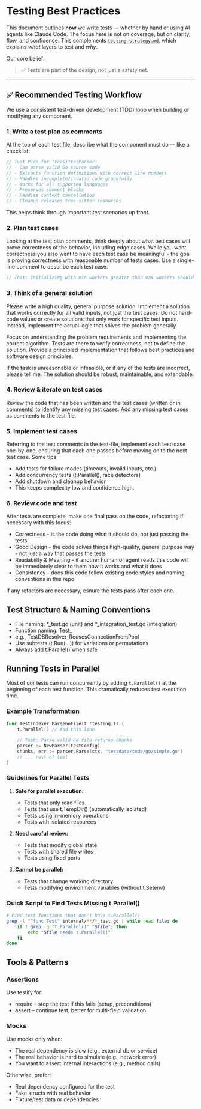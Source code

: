 # Testing Best Practices

This document outlines **how** we write tests — whether by hand or using AI agents like Claude Code. The focus here is not on coverage, but on clarity, flow, and confidence. This complements [`testing-strategy.md`](./testing-strategy.md), which explains *what* layers to test and *why*.

Our core belief:
> ✅ Tests are part of the design, not just a safety net.

---

## ✅ Recommended Testing Workflow

We use a consistent test-driven development (TDD) loop when building or modifying any component.

### 1. Write a test plan as comments

At the top of each test file, describe what the component must do — like a checklist:

```go
// Test Plan for TreeSitterParser:
// - Can parse valid Go source code
// - Extracts function definitions with correct line numbers
// - Handles incomplete/invalid code gracefully
// - Works for all supported languages
// - Preserves comment blocks
// - Handles context cancellation
// - Cleanup releases tree-sitter resources
```

This helps think through important test scenarios up front.

### 2. Plan test cases
Looking at the test plan comments, think deeply about what test cases will prove correctness of the behavior, including edge cases.  While you want correctness you also want to have each test case be meaningful - the goal is proving correctness with reasonable number of tests cases. Use a single-line comment to describe each test case.

``` go
// Test: Initializing with min workers greater than max workers should return an error
```

### 3. Think of a general solution
Please write a high quality, general purpose solution. Implement a solution that works correctly for all valid inputs, not just the test cases. Do not hard-code values or create solutions that only work for specific test inputs. Instead, implement the actual logic that solves the problem generally.

Focus on understanding the problem requirements and implementing the correct algorithm. Tests are there to verify correctness, not to define the solution. Provide a principled implementation that follows best practices and software design principles.

If the task is unreasonable or infeasible, or if any of the tests are incorrect, please tell me. The solution should be robust, maintainable, and extendable.

### 4. Review & iterate on test cases
Review the code that has been written and the test cases (written or in comments) to identify any missing test cases.  Add any missing test cases as comments to the test file.

### 5. Implement test cases
Referring to the test comments in the test-file, implement each test-case one-by-one, ensuring that each one passes before moving on to the next test case.
Some tips:
* Add tests for failure modes (timeouts, invalid inputs, etc.)
* Add concurrency tests (t.Parallel(), race detectors)
* Add shutdown and cleanup behavior
* This keeps complexity low and confidence high.

### 6. Review code and test
After tests are complete, make one final pass on the code, refactoring if necessary with this focus:
* Correctness - is the code doing what it should do, not just passing the tests
* Good Design - the code solves things high-quality, general purpose way - not just a way that passes the tests
* Readabiilty & Meaning - if another human or agent reads this code will be immediately clear to them how it works and what it does
* Consistency - does this code follow existing code styles and naming conventions in this repo

If any refactors are necessary, esnure the tests pass after each one.

## Test Structure & Naming Conventions
* File naming: *_test.go (unit) and *_integration_test.go (integration)
* Function naming: Test<Component>_<Behavior>
* e.g., TestDBResolver_ReusesConnectionFromPool
* Use subtests (t.Run(...)) for variations or permutations
* Always add t.Parallel() when safe

## Running Tests in Parallel

Most of our tests can run concurrently by adding `t.Parallel()` at the beginning of each test function. This dramatically reduces test execution time.

### Example Transformation

```go
func TestIndexer_ParseGoFile(t *testing.T) {
    t.Parallel() // Add this line

    // Test: Parse valid Go file returns chunks
    parser := NewParser(testConfig)
    chunks, err := parser.Parse(ctx, "testdata/code/go/simple.go")
    // ... rest of test
}
```

### Guidelines for Parallel Tests

1. **Safe for parallel execution:**
   - Tests that only read files
   - Tests that use t.TempDir() (automatically isolated)
   - Tests using in-memory operations
   - Tests with isolated resources

2. **Need careful review:**
   - Tests that modify global state
   - Tests with shared file writes
   - Tests using fixed ports

3. **Cannot be parallel:**
   - Tests that change working directory
   - Tests modifying environment variables (without t.Setenv)

### Quick Script to Find Tests Missing t.Parallel()

```bash
# Find test functions that don't have t.Parallel()
grep -l "^func Test" internal/**/*_test.go | while read file; do
    if ! grep -q "t.Parallel()" "$file"; then
        echo "$file needs t.Parallel()"
    fi
done
```

## Tools & Patterns

### Assertions
Use testify for:
* require – stop the test if this fails (setup, preconditions)
* assert – continue test, better for multi-field validation

### Mocks
Use mocks only when:
* The real dependency is slow (e.g., external db or service)
* The real behavior is hard to simulate (e.g., network error)
* You want to assert internal interactions (e.g., method calls)

Otherwise, prefer:
* Real dependency configured for the test
* Fake structs with real behavior
* Fixture/test data or dependencies
